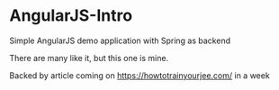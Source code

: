 # AngularJS-Intro
Simple AngularJS demo application with Spring as backend

There are many like it, but this one is mine.

Backed by article coming on https://howtotrainyourjee.com/ in a week
